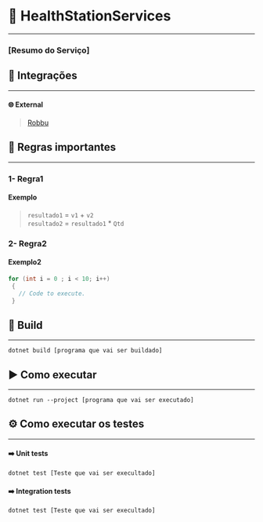 # 💊 HealthStationServices
----

  ### [Resumo do Serviço]
  
<!--[O que é chamado e/ou chama o serviço]-->
## 🔗 Integrações 
----
  #### 🌐 External
  <!-- Demais serviços -->
  >[Robbu](https://robbu.global/docs/api-documentacao/) 

## 📄 Regras importantes
----
### 1- Regra1
  #### Exemplo
  > `resultado1` = `v1` + `v2` <br>
  > `resultado2` = `resultado1` * `Qtd`
### 2- Regra2
  #### Exemplo2
  ```csharp
  for (int i = 0 ; i < 10; i++)
   {
     // Code to execute.
   }
  ```

## 🔧 Build
----
  ```
  dotnet build [programa que vai ser buildado]
  ```

## ▶️ Como executar
----
  ```
  dotnet run --project [programa que vai ser executado]
  ```

## ⚙️ Como executar os testes
----
  #### ➡️ Unit tests
  ```
  dotnet test [Teste que vai ser execultado]
  ```
  
  #### ➡️ Integration tests
  ```
  dotnet test [Teste que vai ser execultado]
  ```

